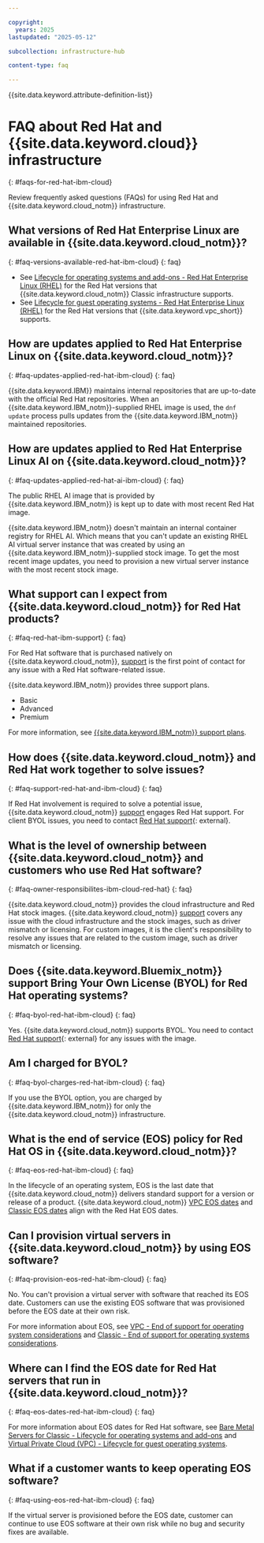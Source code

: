 ```yaml
---

copyright:
  years: 2025
lastupdated: "2025-05-12"

subcollection: infrastructure-hub

content-type: faq

---
```


{{site.data.keyword.attribute-definition-list}}

# FAQ about Red Hat and {{site.data.keyword.cloud}} infrastructure
{: #faqs-for-red-hat-ibm-cloud}

Review frequently asked questions (FAQs) for using Red Hat and {{site.data.keyword.cloud_notm}} infrastructure.

## What versions of Red Hat Enterprise Linux are available in {{site.data.keyword.cloud_notm}}?
{: #faq-versions-available-red-hat-ibm-cloud}
{: faq}

* See [Lifecycle for operating systems and add-ons - Red Hat Enterprise Linux (RHEL)](/docs/bare-metal?topic=bare-metal-product-lifecycle-classic#rhel-classic) for the Red Hat versions that {{site.data.keyword.cloud_notm}} Classic infrastructure supports.
* See [Lifecycle for guest operating systems - Red Hat Enterprise Linux (RHEL)](/docs/vpc?topic=vpc-guest-os-lifecycle#rhel) for the Red Hat versions that {{site.data.keyword.vpc_short}} supports.

## How are updates applied to Red Hat Enterprise Linux on {{site.data.keyword.cloud_notm}}?
{: #faq-updates-applied-red-hat-ibm-cloud}
{: faq}

{{site.data.keyword.IBM}} maintains internal repositories that are up-to-date with the official Red Hat repositories. When an {{site.data.keyword.IBM_notm}}-supplied RHEL image is used, the `dnf update` process pulls updates from the {{site.data.keyword.IBM_notm}} maintained repositories.

## How are updates applied to Red Hat Enterprise Linux AI on {{site.data.keyword.cloud_notm}}?
{: #faq-updates-applied-red-hat-ai-ibm-cloud}
{: faq}

The public RHEL AI image that is provided by {{site.data.keyword.IBM_notm}} is kept up to date with most recent Red Hat image.

{{site.data.keyword.IBM_notm}} doesn't maintain an internal container registry for RHEL AI. Which means that you can't update an existing RHEL AI virtual server instance that was created by using an {{site.data.keyword.IBM_notm}}-supplied stock image. To get the most recent image updates, you need to provision a new virtual server instance with the most recent stock image.

## What support can I expect from {{site.data.keyword.cloud_notm}} for Red Hat products?
{: #faq-red-hat-ibm-support}
{: faq}

For Red Hat software that is purchased natively on {{site.data.keyword.cloud_notm}}, [support](/docs/account?topic=account-gettinghelp) is the first point of contact for any issue with a Red Hat software-related issue.

{{site.data.keyword.IBM_notm}} provides three support plans.

* Basic
* Advanced
* Premium

For more information, see [{{site.data.keyword.IBM_notm}} support plans](/docs/account?topic=account-support-plans).

## How does {{site.data.keyword.cloud_notm}} and Red Hat work together to solve issues?
{: #faq-support-red-hat-and-ibm-cloud}
{: faq}

If Red Hat involvement is required to solve a potential issue, {{site.data.keyword.cloud_notm}} [support](/docs/account?topic=account-gettinghelp) engages Red Hat support. For client BYOL issues, you need to contact [Red Hat support](https://www.redhat.com/en/services/support){: external}.

## What is the level of ownership between {{site.data.keyword.cloud_notm}} and customers who use Red Hat software?
{: #faq-owner-responsibilites-ibm-cloud-red-hat}
{: faq}

{{site.data.keyword.cloud_notm}} provides the cloud infrastructure and Red Hat stock images. {{site.data.keyword.cloud_notm}} [support](/docs/account?topic=account-gettinghelp) covers any issue with the cloud infrastructure and the stock images, such as driver mismatch or licensing. For custom images, it is the client's responsibility to resolve any issues that are related to the custom image, such as driver mismatch or licensing.

## Does {{site.data.keyword.Bluemix_notm}} support Bring Your Own License (BYOL) for Red Hat operating systems?
{: #faq-byol-red-hat-ibm-cloud}
{: faq}

Yes. {{site.data.keyword.cloud_notm}} supports BYOL. You need to contact [Red Hat support](https://www.redhat.com/en/services/support){: external} for any issues with the image.

## Am I charged for BYOL?
{: #faq-byol-charges-red-hat-ibm-cloud}
{: faq}

If you use the BYOL option, you are charged by {{site.data.keyword.IBM_notm}} for only the {{site.data.keyword.cloud_notm}} infrastructure.

## What is the end of service (EOS) policy for Red Hat OS in {{site.data.keyword.cloud_notm}}?
{: #faq-eos-red-hat-ibm-cloud}
{: faq}

In the lifecycle of an operating system, EOS is the last date that {{site.data.keyword.cloud_notm}} delivers standard support for a version or release of a product. {{site.data.keyword.cloud_notm}} [VPC EOS dates](/docs/vpc?topic=vpc-guest-os-lifecycle) and [Classic EOS dates](/docs/bare-metal?topic=bare-metal-product-lifecycle-classic) align with the Red Hat EOS dates.

## Can I provision virtual servers in {{site.data.keyword.cloud_notm}} by using EOS software?
{: #faq-provision-eos-red-hat-ibm-cloud}
{: faq}

No. You can't provision a virtual server with software that reached its EOS date. Customers can use the existing EOS software that was provisioned before the EOS date at their own risk.

For more information about EOS, see [VPC - End of support for operating system considerations](/docs/vpc?topic=vpc-eos-os-considerations-intro) and [Classic - End of support for operating systems considerations](/docs/bare-metal?topic=bare-metal-eos-os-considerations-bm-classic-intro).

## Where can I find the EOS date for Red Hat servers that run in {{site.data.keyword.cloud_notm}}?
{: #faq-eos-dates-red-hat-ibm-cloud}
{: faq}

For more information about EOS dates for Red Hat software, see [Bare Metal Servers for Classic - Lifecycle for operating systems and add-ons](/docs/bare-metal?topic=bare-metal-product-lifecycle-classic) and [Virtual Private Cloud (VPC) - Lifecycle for guest operating systems](/docs/vpc?topic=vpc-guest-os-lifecycle).

## What if a customer wants to keep operating EOS software?
{: #faq-using-eos-red-hat-ibm-cloud}
{: faq}

If the virtual server is provisioned before the EOS date, customer can continue to use EOS software at their own risk while no bug and security fixes are available.
